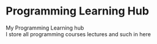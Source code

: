  # Programming Learning Hub 
 My Programming Learning hub <br/>
  I store all programming courses lectures and such in here